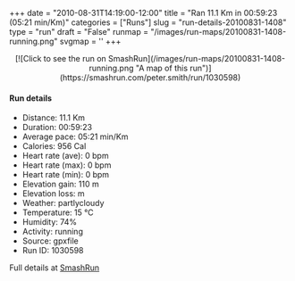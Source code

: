 +++
date = "2010-08-31T14:19:00-12:00"
title = "Ran 11.1 Km in 00:59:23 (05:21 min/Km)"
categories = ["Runs"]
slug = "run-details-20100831-1408"
type = "run"
draft = "False"
runmap = "/images/run-maps/20100831-1408-running.png"
svgmap = '<polyline points="100 13, 99 11, 98 12, 87 22, 84 24, 82 29, 79 32, 78 34, 79 35, 78 37, 75 41, 66 45, 60 48, 59 49, 49 51, 46 54, 44 56, 42 56, 40 58, 36 59, 32 62, 24 87, 23 88, 18 88, 13 87, 8 83, 0 74, 0 73, 9 66, 14 65, 17 63, 24 61, 33 58, 44 56, 50 50, 59 48, 64 43, 66 45, 67 45, 69 43, 74 42, 77 37, 78 37, 79 31, 83 27, 83 25, 86 24, 90 19, 93 17, 98 11, 100 11">'
+++



<!--more-->

<center>
[![Click to see the run on SmashRun](/images/run-maps/20100831-1408-running.png "A map of this run")](https://smashrun.com/peter.smith/run/1030598)
</center>

#### Run details

* Distance: 11.1 Km
* Duration: 00:59:23
* Average pace: 05:21 min/Km
* Calories: 956 Cal
* Heart rate (ave): 0 bpm
* Heart rate (max): 0 bpm
* Heart rate (min): 0 bpm
* Elevation gain: 110 m
* Elevation loss:  m
* Weather: partlycloudy
* Temperature: 15 &deg;C
* Humidity: 74%
* Activity: running
* Source: gpxfile
* Run ID: 1030598

Full details at [SmashRun](https://smashrun.com/peter.smith/run/1030598)